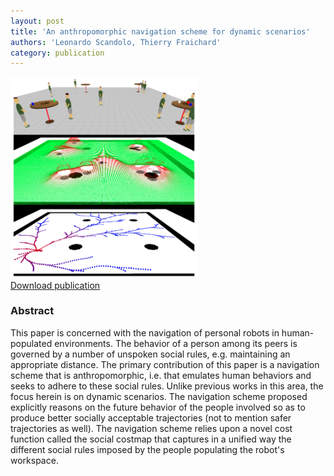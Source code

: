 ```yaml
---
layout: post
title: 'An anthropomorphic navigation scheme for dynamic scenarios'
authors: 'Leonardo Scandolo, Thierry Fraichard'
category: publication
---
```


<img src='/assets/publications/SF11/SF11.png' width='300px'/>
<br>
<a href="/assets/publications/SF11/SF11.pdf" download>Download publication</a>

### Abstract

This paper is concerned with the navigation of personal robots in human-populated environments. The behavior of a person among its peers is governed by a number of unspoken social rules, e.g. maintaining an appropriate distance. The primary contribution of this paper is a navigation scheme that is anthropomorphic, i.e. that emulates human behaviors and seeks to adhere to these social rules. Unlike previous works in this area, the focus herein is on dynamic scenarios. The navigation scheme proposed explicitly reasons on the future behavior of the people involved so as to produce better socially acceptable trajectories (not to mention safer trajectories as well). The navigation scheme relies upon a novel cost function called the social costmap that captures in a unified way the different social rules imposed by the people populating the robot's workspace.


